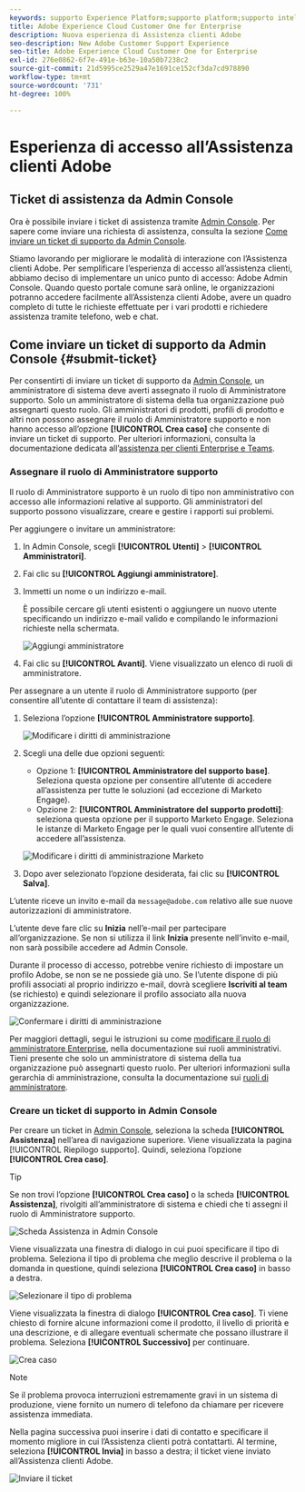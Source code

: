 ```yaml
---
keywords: supporto Experience Platform;supporto platform;supporto intelligent services; supporto IA analisi clienti; supporto IA attribuzione; supporto rtcdp; inviare ticket di supporto; supporto clienti
title: Adobe Experience Cloud Customer One for Enterprise
description: Nuova esperienza di Assistenza clienti Adobe
seo-description: New Adobe Customer Support Experience
seo-title: Adobe Experience Cloud Customer One for Enterprise
exl-id: 276e0862-6f7e-491e-b63e-10a50b7238c2
source-git-commit: 21d5995ce2529a47e1691ce152cf3da7cd978890
workflow-type: tm+mt
source-wordcount: '731'
ht-degree: 100%

---
```


# Esperienza di accesso all’Assistenza clienti Adobe

## Ticket di assistenza da Admin Console

Ora è possibile inviare i ticket di assistenza tramite [Admin Console](https://adminconsole.adobe.com/). Per sapere come inviare una richiesta di assistenza, consulta la sezione [Come inviare un ticket di supporto da Admin Console](#submit-ticket).

Stiamo lavorando per migliorare le modalità di interazione con l’Assistenza clienti Adobe. Per semplificare l’esperienza di accesso all’assistenza clienti, abbiamo deciso di implementare un unico punto di accesso: Adobe Admin Console. Quando questo portale comune sarà online, le organizzazioni potranno accedere facilmente all’Assistenza clienti Adobe, avere un quadro completo di tutte le richieste effettuate per i vari prodotti e richiedere assistenza tramite telefono, web e chat.

## Come inviare un ticket di supporto da Admin Console {#submit-ticket}

Per consentirti di inviare un ticket di supporto da [Admin Console](https://adminconsole.adobe.com/), un amministratore di sistema deve averti assegnato il ruolo di Amministratore supporto. Solo un amministratore di sistema della tua organizzazione può assegnarti questo ruolo. Gli amministratori di prodotti, profili di prodotto e altri non possono assegnare il ruolo di Amministratore supporto e non hanno accesso all’opzione **[!UICONTROL Crea caso]** che consente di inviare un ticket di supporto. Per ulteriori informazioni, consulta la documentazione dedicata all’[assistenza per clienti Enterprise e Teams](customer-care.md).

### Assegnare il ruolo di Amministratore supporto

Il ruolo di Amministratore supporto è un ruolo di tipo non amministrativo con accesso alle informazioni relative al supporto. Gli amministratori del supporto possono visualizzare, creare e gestire i rapporti sui problemi.

Per aggiungere o invitare un amministratore:

1. In Admin Console, scegli **[!UICONTROL Utenti]** > **[!UICONTROL Amministratori]**.
1. Fai clic su **[!UICONTROL Aggiungi amministratore]**.
1. Immetti un nome o un indirizzo e-mail.

   È possibile cercare gli utenti esistenti o aggiungere un nuovo utente specificando un indirizzo e-mail valido e compilando le informazioni richieste nella schermata.

   ![Aggiungi amministratore](assets/admin-console-add-admin.png)

1. Fai clic su **[!UICONTROL Avanti]**. Viene visualizzato un elenco di ruoli di amministratore.

Per assegnare a un utente il ruolo di Amministratore supporto (per consentire all’utente di contattare il team di assistenza):

1. Seleziona l’opzione **[!UICONTROL Amministratore supporto]**.

   ![Modificare i diritti di amministrazione](assets/edit-admin-rights.png)

1. Scegli una delle due opzioni seguenti:

   * Opzione 1: **[!UICONTROL Amministratore del supporto base]**. Seleziona questa opzione per consentire all’utente di accedere all’assistenza per tutte le soluzioni (ad eccezione di Marketo Engage).
   * Opzione 2: **[!UICONTROL Amministratore del supporto prodotti]**: seleziona questa opzione per il supporto Marketo Engage. Seleziona le istanze di Marketo Engage per le quali vuoi consentire all’utente di accedere all’assistenza.

   ![Modificare i diritti di amministrazione Marketo](assets/edit-admin-rights-advanced.png)

1. Dopo aver selezionato l’opzione desiderata, fai clic su **[!UICONTROL Salva]**.

L’utente riceve un invito e-mail da `message@adobe.com` relativo alle sue nuove autorizzazioni di amministratore.

L’utente deve fare clic su **Inizia** nell’e-mail per partecipare all’organizzazione. Se non si utilizza il link **Inizia** presente nell’invito e-mail, non sarà possibile accedere ad Admin Console.

Durante il processo di accesso, potrebbe venire richiesto di impostare un profilo Adobe, se non se ne possiede già uno. Se l’utente dispone di più profili associati al proprio indirizzo e-mail, dovrà scegliere **Iscriviti al team** (se richiesto) e quindi selezionare il profilo associato alla nuova organizzazione.

![Confermare i diritti di amministrazione](assets/admin-rights-confirmation.png)

Per maggiori dettagli, segui le istruzioni su come [modificare il ruolo di amministratore Enterprise](admin-roles.md#add-enterprise-role), nella documentazione sui ruoli amministrativi. Tieni presente che solo un amministratore di sistema della tua organizzazione può assegnarti questo ruolo. Per ulteriori informazioni sulla gerarchia di amministrazione, consulta la documentazione sui [ruoli di amministratore](admin-roles.md).

### Creare un ticket di supporto in Admin Console

Per creare un ticket in [Admin Console](https://adminconsole.adobe.com/), seleziona la scheda **[!UICONTROL Assistenza]** nell’area di navigazione superiore. Viene visualizzata la pagina [!UICONTROL Riepilogo supporto]. Quindi, seleziona l’opzione **[!UICONTROL Crea caso]**.

>[!TIP]
>
> Se non trovi l’opzione **[!UICONTROL Crea caso]** o la scheda **[!UICONTROL Assistenza]**, rivolgiti all’amministratore di sistema e chiedi che ti assegni il ruolo di Amministratore supporto.

![Scheda Assistenza in Admin Console](./assets/Support.png)

Viene visualizzata una finestra di dialogo in cui puoi specificare il tipo di problema. Seleziona il tipo di problema che meglio descrive il problema o la domanda in questione, quindi seleziona **[!UICONTROL Crea caso]** in basso a destra.

![Selezionare il tipo di problema](./assets/select-case-type.png)

Viene visualizzata la finestra di dialogo **[!UICONTROL Crea caso]**. Ti viene chiesto di fornire alcune informazioni come il prodotto, il livello di priorità e una descrizione, e di allegare eventuali schermate che possano illustrare il problema. Seleziona **[!UICONTROL Successivo]** per continuare.

![Crea caso](./assets/create_case.png)

>[!NOTE]
>
> Se il problema provoca interruzioni estremamente gravi in un sistema di produzione, viene fornito un numero di telefono da chiamare per ricevere assistenza immediata.

Nella pagina successiva puoi inserire i dati di contatto e specificare il momento migliore in cui l’Assistenza clienti potrà contattarti. Al termine, seleziona **[!UICONTROL Invia]** in basso a destra; il ticket viene inviato all’Assistenza clienti Adobe.

![Inviare il ticket](./assets/submit_case.png)

<!--

## What About the Legacy Systems?

New Tickets/Cases will no longer be able to be submitted in legacy systems as of May 11th.  The [Admin Console](https://adminconsole.adobe.com/) will be used to submit new tickets/cases.

### Existing Tickets/Cases

* Between May 11th and May 20th the legacy systems will remain available to work existing tickets/cases to completion.
* Beginning May 20th the support team will migrate remaining open cases from the legacy systems to the new support experience.  You will receive an email notification regarding how to contact support to continue to work these cases.
-->
